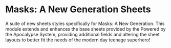# Masks: A New Generation Sheets

A suite of new sheets styles specifically for Masks: A New Generation.  This module extends and enhances the base sheets provided by the Powered by the Apocalypse System, providing additional fields and altering the sheet layouts to better fit the needs of the modern day teenage superhero!